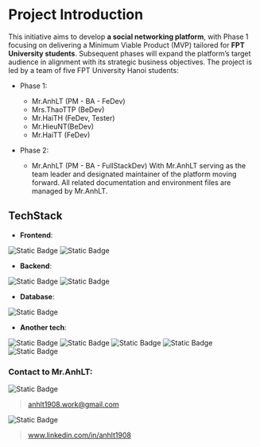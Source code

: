 # Project Introduction

This initiative aims to develop **a social networking platform**, with Phase 1 focusing on delivering a Minimum Viable Product (MVP) tailored for **FPT University students**. Subsequent phases will expand the platform’s target audience in alignment with its strategic business objectives. The project is led by a team of five FPT University Hanoi students:
- Phase 1:
  + Mr.AnhLT (PM - BA - FeDev)
  + Mrs.ThaoTTP (BeDev)
  + Mr.HaiTH (FeDev, Tester)
  + Mr.HieuNT(BeDev)
  + Mr.HaiTT (FeDev)
 
- Phase 2:
  + Mr.AnhLT (PM - BA - FullStackDev)
With Mr.AnhLT serving as the team leader and designated maintainer of the platform moving forward. All related documentation and environment files are managed by Mr.AnhLT.

## TechStack
- **Frontend**:

![Static Badge](https://img.shields.io/badge/React-%2361DAFB?logo=react&logoColor=%23FFFFFF)
![Static Badge](https://img.shields.io/badge/JavaScript-%23F7DF1E?logo=javascript&logoColor=%23FFFFFF)

- **Backend**:

![Static Badge](https://img.shields.io/badge/Node.js-%235FA04E?logo=node.js&logoColor=%23FFFFFF)
![Static Badge](https://img.shields.io/badge/Express-%23000000?logo=express&logoColor=%23FFFFFF)

- **Database**:

![Static Badge](https://img.shields.io/badge/MongoDB-%2347A248?logo=MongoDB&logoColor=%23FFFFFF)

- **Another tech**:

![Static Badge](https://img.shields.io/badge/Socket.io-%23010101?logo=socketdotio&logoColor=%23FFFFFF)
![Static Badge](https://img.shields.io/badge/React%20Bootstrap-%2341E0FD?logo=reactbootstrap&logoColor=%23FFFFFF)
![Static Badge](https://img.shields.io/badge/Nodemon-%2376D04B?logo=nodemon&logoColor=%23FFFFFF)
![Static Badge](https://img.shields.io/badge/Firebase-%23DD2C00?logo=firebase&logoColor=%23FFFFFF)
![Static Badge](https://img.shields.io/badge/JSON%20Web%20Tokens-%23000000?logo=jsonwebtokens&logoColor=%23FFFFFF)

### Contact to Mr.AnhLT:

![Static Badge](https://img.shields.io/badge/Gmail-%23EA4335?logo=gmail&logoColor=%23FFFFFF) 
> anhlt1908.work@gmail.com

![Static Badge](https://img.shields.io/badge/Linkedin-%230882bd?logo=linkedin&logoColor=%23FFFFFF)
> www.linkedin.com/in/anhlt1908
